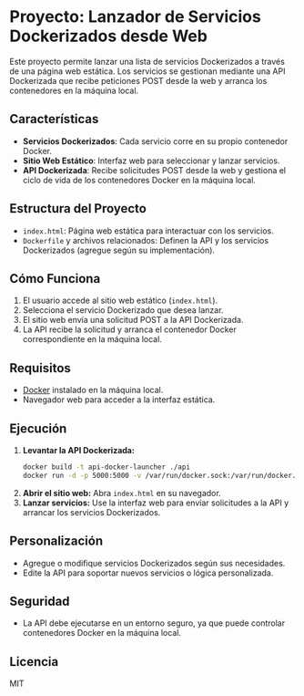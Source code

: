 # Proyecto: Lanzador de Servicios Dockerizados desde Web

Este proyecto permite lanzar una lista de servicios Dockerizados a través de una página web estática. Los servicios se gestionan mediante una API Dockerizada que recibe peticiones POST desde la web y arranca los contenedores en la máquina local.

## Características

- **Servicios Dockerizados**: Cada servicio corre en su propio contenedor Docker.
- **Sitio Web Estático**: Interfaz web para seleccionar y lanzar servicios.
- **API Dockerizada**: Recibe solicitudes POST desde la web y gestiona el ciclo de vida de los contenedores Docker en la máquina local.

## Estructura del Proyecto

- `index.html`: Página web estática para interactuar con los servicios.
- `Dockerfile` y archivos relacionados: Definen la API y los servicios Dockerizados (agregue según su implementación).

## Cómo Funciona

1. El usuario accede al sitio web estático (`index.html`).
2. Selecciona el servicio Dockerizado que desea lanzar.
3. El sitio web envía una solicitud POST a la API Dockerizada.
4. La API recibe la solicitud y arranca el contenedor Docker correspondiente en la máquina local.

## Requisitos

- [Docker](https://www.docker.com/) instalado en la máquina local.
- Navegador web para acceder a la interfaz estática.

## Ejecución

1. **Levantar la API Dockerizada:**
   ```bash
   docker build -t api-docker-launcher ./api
   docker run -d -p 5000:5000 -v /var/run/docker.sock:/var/run/docker.sock api-docker-launcher
   ```
2. **Abrir el sitio web:**
   Abra `index.html` en su navegador.
3. **Lanzar servicios:**
   Use la interfaz web para enviar solicitudes a la API y arrancar los servicios Dockerizados.

## Personalización

- Agregue o modifique servicios Dockerizados según sus necesidades.
- Edite la API para soportar nuevos servicios o lógica personalizada.

## Seguridad

- La API debe ejecutarse en un entorno seguro, ya que puede controlar contenedores Docker en la máquina local.

## Licencia

MIT
